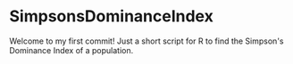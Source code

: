# SimpsonsDominanceIndex
Welcome to my first commit! Just a short script for R to find the Simpson's Dominance Index of a population. 
